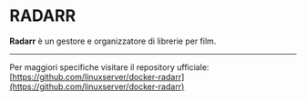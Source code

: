 # RADARR
**Radarr** è un gestore e organizzatore di librerie per film.


---
Per maggiori specifiche visitare il repository ufficiale:
[https://github.com/linuxserver/docker-radarr](https://github.com/linuxserver/docker-radarr)